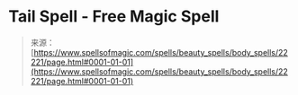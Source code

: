 <!--yml

category: 未分类

date: 2024-06-12 19:06:20

-->

# Tail Spell - Free Magic Spell

> 来源：[https://www.spellsofmagic.com/spells/beauty_spells/body_spells/22221/page.html#0001-01-01](https://www.spellsofmagic.com/spells/beauty_spells/body_spells/22221/page.html#0001-01-01)
